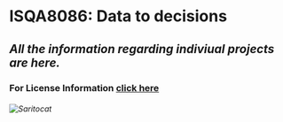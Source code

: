 # **ISQA8086: Data to decisions**

## _All the information regarding indiviual projects are here._

### For License Information [click here](https://github.com/pallavi0902/ISQA8086/blob/master/LICENSE)

###### ![Saritocat](https://octodex.github.com/images/saritocat.png)
